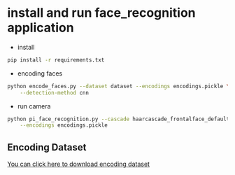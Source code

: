 # install and run face_recognition application

- install

```bash
pip install -r requirements.txt
```

- encoding faces

```bash
python encode_faces.py --dataset dataset --encodings encodings.pickle \
	--detection-method cnn
```

- run camera

```bash
python pi_face_recognition.py --cascade haarcascade_frontalface_default.xml \
	--encodings encodings.pickle
```
## Encoding Dataset
[You can click here to download encoding dataset](https://drive.google.com/file/d/1qPgeY_g33ltMphFZByNxaOIrqAdcROp8/view?usp=sharing)
